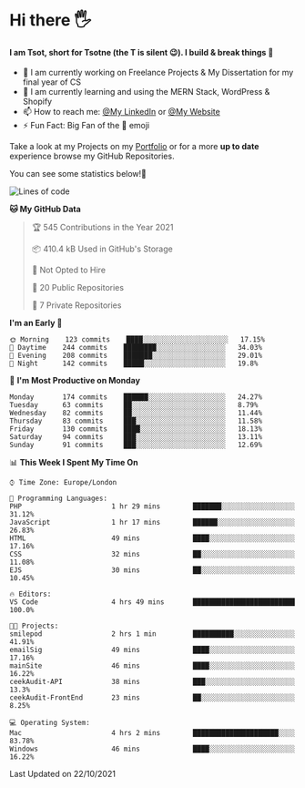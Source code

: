 # Hi there :raised_hand_with_fingers_splayed:
#### I am Tsot, short for Tsotne (the T is silent :wink:). I build & break things :space_invader:
- :telescope: I am currently working on Freelance Projects & My Dissertation for my final year of CS
- :seedling: I am currently learning and using the MERN Stack, WordPress & Shopify
- :mailbox: How to reach me: [@My LinkedIn](https://www.linkedin.com/in/tsotne-gvadzabia/) or [@My Website](https://tsotnegvadzabia.me/contact)
- :zap: Fun Fact: Big Fan of the :space_invader: emoji

Take a look at my Projects on my [Portfolio](https://tsotne.co.uk/) or for a more **up to date** experience browse my GitHub Repositories.

You can see some statistics below!:space_invader:
<!--START_SECTION:waka-->
![Lines of code](https://img.shields.io/badge/From%20Hello%20World%20I%27ve%20Written-3.5%20million%20lines%20of%20code-blue)

**🐱 My GitHub Data** 

> 🏆 545 Contributions in the Year 2021
 > 
> 📦 410.4 kB Used in GitHub's Storage 
 > 
> 🚫 Not Opted to Hire
 > 
> 📜 20 Public Repositories 
 > 
> 🔑 7 Private Repositories  
 > 
**I'm an Early 🐤** 

```text
🌞 Morning    123 commits    ████░░░░░░░░░░░░░░░░░░░░░   17.15% 
🌆 Daytime    244 commits    ████████░░░░░░░░░░░░░░░░░   34.03% 
🌃 Evening    208 commits    ███████░░░░░░░░░░░░░░░░░░   29.01% 
🌙 Night      142 commits    █████░░░░░░░░░░░░░░░░░░░░   19.8%

```
📅 **I'm Most Productive on Monday** 

```text
Monday       174 commits    ██████░░░░░░░░░░░░░░░░░░░   24.27% 
Tuesday      63 commits     ██░░░░░░░░░░░░░░░░░░░░░░░   8.79% 
Wednesday    82 commits     ██░░░░░░░░░░░░░░░░░░░░░░░   11.44% 
Thursday     83 commits     ███░░░░░░░░░░░░░░░░░░░░░░   11.58% 
Friday       130 commits    ████░░░░░░░░░░░░░░░░░░░░░   18.13% 
Saturday     94 commits     ███░░░░░░░░░░░░░░░░░░░░░░   13.11% 
Sunday       91 commits     ███░░░░░░░░░░░░░░░░░░░░░░   12.69%

```


📊 **This Week I Spent My Time On** 

```text
⌚︎ Time Zone: Europe/London

💬 Programming Languages: 
PHP                      1 hr 29 mins        ███████░░░░░░░░░░░░░░░░░░   31.12% 
JavaScript               1 hr 17 mins        ██████░░░░░░░░░░░░░░░░░░░   26.83% 
HTML                     49 mins             ████░░░░░░░░░░░░░░░░░░░░░   17.16% 
CSS                      32 mins             ██░░░░░░░░░░░░░░░░░░░░░░░   11.08% 
EJS                      30 mins             ██░░░░░░░░░░░░░░░░░░░░░░░   10.45%

🔥 Editors: 
VS Code                  4 hrs 49 mins       █████████████████████████   100.0%

🐱‍💻 Projects: 
smilepod                 2 hrs 1 min         ██████████░░░░░░░░░░░░░░░   41.91% 
emailSig                 49 mins             ████░░░░░░░░░░░░░░░░░░░░░   17.16% 
mainSite                 46 mins             ████░░░░░░░░░░░░░░░░░░░░░   16.22% 
ceekAudit-API            38 mins             ███░░░░░░░░░░░░░░░░░░░░░░   13.3% 
ceekAudit-FrontEnd       23 mins             ██░░░░░░░░░░░░░░░░░░░░░░░   8.25%

💻 Operating System: 
Mac                      4 hrs 2 mins        █████████████████████░░░░   83.78% 
Windows                  46 mins             ████░░░░░░░░░░░░░░░░░░░░░   16.22%

```


 Last Updated on 22/10/2021
<!--END_SECTION:waka-->
